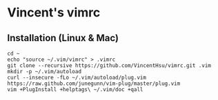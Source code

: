 # Vincent's vimrc

## Installation (Linux & Mac)

    cd ~
    echo "source ~/.vim/vimrc" > .vimrc
    git clone --recursive https://github.com/VincentHsu/vimrc.git .vim
    mkdir -p ~/.vim/autoload
    curl --insecure -fLo ~/.vim/autoload/plug.vim https://raw.github.com/junegunn/vim-plug/master/plug.vim
    vim +PlugInstall +helptags\ ~/.vim/doc +qall
